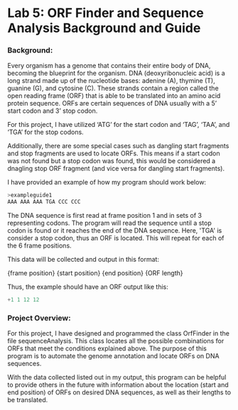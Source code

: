 # Lab 5: ORF Finder and Sequence Analysis Background and Guide

### Background:
Every organism has a genome that contains their entire body of DNA, becoming the blueprint for the organism. DNA (deoxyribonucleic acid) is a  long strand made up of the nucleotide bases: adenine (A), thymine (T), guanine (G), and cytosine (C). These strands contain a region called the open reading frame (ORF) that is able to be translated into an amino acid protein sequence. ORFs are certain sequences of DNA usually with a 5’ start codon and 3’ stop codon. 

For this project, I have utilized ‘ATG’ for the start codon and ‘TAG’, ‘TAA’, and ‘TGA’ for the stop codons. 


Additionally, there are some special cases such as dangling start fragments and stop fragments are used to locate ORFs. This means if a start codon was not found but a stop codon was found, this would be considered a dnagling stop ORF fragment (and vice versa for dangling start fragments). 

I have provided an example of how my program should work below:

```python
>exampleguide1
AAA AAA AAA TGA CCC CCC
```
The DNA sequence is first read at frame position 1 and in sets of 3 representing codons. The program will read the sequence until a stop codon is found or it reaches the end of the DNA sequence. Here, 'TGA' is consider a stop codon, thus an ORF is located. This will repeat for each of the 6 frame positions. 

This data will be collected and output in this format:

{frame position} {start position} {end position} {ORF length}

Thus, the example should have an ORF output like this:
```python
+1 1 12 12 
```

### Project Overview:

For this project, I have designed and programmed the class OrfFinder in the file sequenceAnalysis. This class locates all the possible combinations for ORFs that meet the conditions explained above. The purpose of this program is to automate the genome annotation and locate ORFs on DNA sequences. 

With the data collected listed out in my output, this program can be helpful to provide others in the future with information about the location (start and end position) of ORFs on desired DNA sequences, as well as their lengths to be translated. 

